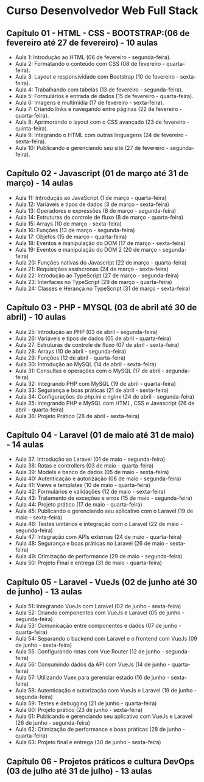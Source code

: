 # Curso Desenvolvedor Web Full Stack

## Capítulo 01 - HTML - CSS - BOOTSTRAP:(06 de fevereiro até 27 de fevereiro) - 10 aulas
- Aula 1: Introdução ao HTML (06 de fevereiro - segunda-feira).
- Aula 2: Formatando o conteúdo com CSS (08 de fevereiro - quarta-feira).
- Aula 3: Layout e responsividade com Bootstrap (10 de fevereiro - sexta-feira).
- Aula 4: Trabalhando com tabelas (13 de fevereiro - segunda-feira).
- Aula 5: Formulários e entrada de dados (15 de fevereiro - quarta-feira).
- Aula 6: Imagens e multimídia (17 de fevereiro - sexta-feira).
- Aula 7: Criando links e navegando entre páginas (22 de fevereiro - quarta-feira).
- Aula 8: Aprimorando o layout com o CSS avançado (23 de fevereiro - quinta-feira).
- Aula 9: Integrando o HTML com outras linguagens (24 de fevereiro - sexta-feira).
- Aula 10: Publicando e gerenciando seu site (27 de fevereiro - segunda-feira).

## Capítulo 02 - Javascript (01 de março até 31 de março) - 14 aulas
- Aula 11: Introdução ao JavaScript (1 de março - quarta-feira)
- Aula 12: Variáveis e tipos de dados (3 de março - sexta-feira)
- Aula 13: Operadores e expressões (6 de março - segunda-feira)
- Aula 14: Estruturas de controle de fluxo (8 de março - quarta-feira)
- Aula 15: Arrays (10 de março - sexta-feira)
- Aula 16: Funções  (13 de março - segunda-feira)
- Aula 17: Objetos (15 de março - quarta-feira)
- Aula 18: Eventos e manipulação do DOM (17 de março - sexta-feira)
- Aula 19: Eventos e manipulação do DOM 2 (20 de março - segunda-feira)
- Aula 20: Funções nativas do Javascript (22 de março - quarta-feira)
- Aula 21: Requisições assíncronas (24 de março - sexta-feira)
- Aula 22: Introdução ao TypeScript (27 de março - segunda-feira)
- Aula 23: Interfaces no TypeScript (29 de março - quarta-feira)
- Aula 24: Classes e Herança no TypeScript (31 de março - sexta-feira)

## Capítulo 03 - PHP - MYSQL (03 de abril até 30 de abril) - 10 aulas
- Aula 25: Introdução ao PHP (03 de abril - segunda-feira)
- Aula 26: Variáveis e tipos de dados (05 de abril - quarta-feira)
- Aula 27: Estruturas de controle de fluxo (07 de abril - sexta-feira)
- Aula 28: Arrays (10 de abril - segunda-feira)
- Aula 29: Funções (12 de abril - quarta-feira)
- Aula 30: Introdução ao MySQL (14 de abril - sexta-feira)
- Aula 31: Consultas e operações com o MySQL (17 de abril - segunda-feira)
- Aula 32: Integrando PHP com MySQL (19 de abril - quarta-feira)
- Aula 33: Segurança e boas práticas (21 de abril - sexta-feira)
- Aula 34: Configurações do php.ini e nginx (24 de abril - segunda-feira)
- Aula 35: Integrando PHP e MySQL com HTML, CSS e Javascript (26 de abril - quarta-feira)
- Aula 36: Projeto Prático (28 de abril - sexta-feira)

## Capítulo 04 - Laravel (01 de maio até 31 de maio) - 14 aulas
- Aula 37: Introdução ao Laravel (01 de maio - segunda-feira)
- Aula 38: Rotas e controllers (03 de maio - quarta-feira)
- Aula 39: Models e banco de dados (05 de maio - sexta-feira)
- Aula 40: Autenticação e autorização (08 de maio - segunda-feira)
- Aula 41: Views e templates (10 de maio - quarta-feira)
- Aula 42: Formulários e validações (12 de maio - sexta-feira)
- Aula 43: Tratamento de exceções e erros (15 de maio - segunda-feira)
- Aula 44: Projeto prático (17 de maio - quarta-feira)
- Aula 45: Publicando e gerenciando seu aplicativo com o Laravel (19 de maio - sexta-feira)
- Aula 46: Testes unitários e integração com o Laravel (22 de maio - segunda-feira)
- Aula 47: Integração com APIs externas (24 de maio - quarta-feira)
- Aula 48: Segurança e boas práticas no Laravel (26 de maio - sexta-feira)
- Aula 49: Otimização de performance (29 de maio - segunda-feira)
- Aula 50: Projeto Final e entrega (31 de maio - quarta-feira)

## Capítulo 05 -  Laravel - VueJs (02 de junho até 30 de junho) - 13 aulas 
- Aula 51: Integrando VueJs com Laravel (02 de junho - sexta-feira)
- Aula 52: Criando componentes com VueJs e Laravel (05 de junho - segunda-feira)
- Aula 53: Comunicação entre componentes e dados (07 de junho - quarta-feira)
- Aula 54: Separando o backend com Laravel e o frontend com VueJs (09 de junho - sexta-feira)
- Aula 55: Configurando rotas com Vue Router (12 de junho - segunda-feira)
- Aula 56: Consumindo dados da API com VueJs (14 de junho - quarta-feira)
- Aula 57: Utilizando Vuex para gerenciar estado (16 de junho - sexta-feira)
- Aula 58: Autenticação e autorização com VueJs e Laravel (19 de junho - segunda-feira)
- Aula 59: Testes e debugging (21 de junho - quarta-feira)
- Aula 60: Projeto prático (23 de junho - sexta-feira)
- Aula 61: Publicando e gerenciando seu aplicativo com VueJs e Laravel (26 de junho - segunda-feira)
- Aula 62: Otimização de performance e boas práticas (28 de junho - quarta-feira)
- Aula 63: Projeto final e entrega (30 de junho - sexta-feira)

## Capítulo 06 - Projetos práticos e cultura DevOps (03 de julho até 31 de julho) -  13 aulas